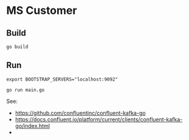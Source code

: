 # MS Customer

## Build

```shell
go build
```

## Run
```shell
export BOOTSTRAP_SERVERS="localhost:9092"

go run main.go
```

See:
* https://github.com/confluentinc/confluent-kafka-go
* https://docs.confluent.io/platform/current/clients/confluent-kafka-go/index.html
* 